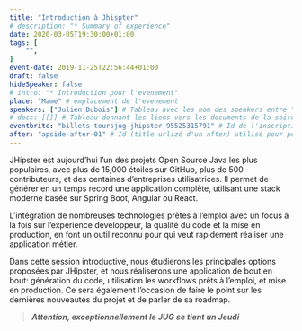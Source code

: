 ```yaml
---
title: "Introduction à Jhispter"
# description: "* Summary of experience"
date: 2020-03-05T19:30:00+01:00
tags: [
    "",
]
event-date: 2019-11-25T22:56:44+01:00
draft: false
hideSpeaker: false
# intro: "* Introduction pour l'evenement"
place: "Mame" # emplacement de l'evenement
speakers: ["Julien Dubois"] # Tableau avec les nom des speakers entre " et séparé par des , et doit être identique au titre du speaker enregistré !
# docs: [[]] # Tableau donnant les liens vers les documents de la soirée hors affiche - exemple : [["L'inauguration","http://toursjug.cloud.xwiki.com/xwiki/bin/download/Meetings/20080409/InaugurationToursJUG.pdf"], ["Unitils et Selenium","Unitils-Selenium.pdf"]]
eventbrite: "billets-toursjug-jhipster-95525315791" # Id de l'inscription (la partie de l'URL sr trouvant après https://www.eventbrite.fr/e/ )
after: "apside-after-01" # Id (title urlizé d'un after) utilisé pour peupler la section after d'un evvent (exemple : apside-after-01)
---
```


JHipster est aujourd’hui l’un des projets Open Source Java les plus populaires, avec plus de 15,000 étoiles sur GitHub, plus de 500 contributeurs, et des centaines d’entreprises utilisatrices. Il permet de générer en un temps record une application complète, utilisant une stack moderne basée sur Spring Boot, Angular ou React. 
<!--more-->
L’intégration de nombreuses technologies prêtes à l’emploi avec un focus à la fois sur l’expérience développeur, la qualité du code et la mise en production, en font un outil reconnu pour qui veut rapidement réaliser une application métier.

Dans cette session introductive, nous étudierons les principales options proposées par JHipster, et nous réaliserons une application de bout en bout: génération du code, utilisation les workflows prêts à l’emploi, et mise en production. Ce sera également l’occasion de faire le point sur les dernières nouveautés du projet et de parler de sa roadmap.

> ***Attention, exceptionnellement le JUG se tient un Jeudi***